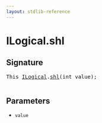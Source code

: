 ```yaml
---
layout: stdlib-reference
---
```


# ILogical\.shl

## Signature 

<pre>
<span class="code_keyword">This</span> <a href="/stdlib-reference/interfaces/ILogical/index" class="code_type">ILogical</a>.<a href="/stdlib-reference/interfaces/ILogical/shl">shl</a>(<span class="code_keyword">int</span> <span class='code_param'>value</span>);

</pre>

## Parameters

* `value`

